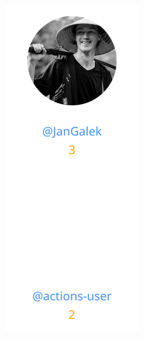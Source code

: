 
<div>
<span>
  <a href="https://github.com/JanGalek"><img src="https://raw.githubusercontent.com/gouef/configuration/refs/heads/contributors-svg/.github/contributors/JanGalek.svg" alt="JanGalek" /></a>
</span>
<span>
  <a href="https://github.com/actions-user"><img src="https://raw.githubusercontent.com/gouef/configuration/refs/heads/contributors-svg/.github/contributors/actions-user.svg" alt="actions-user" /></a>
</span>
</div>


